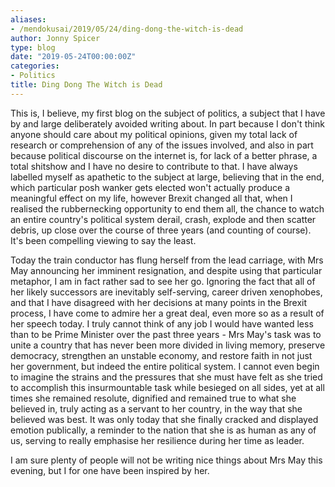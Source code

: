 ```yaml
---
aliases:
- /mendokusai/2019/05/24/ding-dong-the-witch-is-dead
author: Jonny Spicer
type: blog
date: "2019-05-24T00:00:00Z"
categories:
- Politics
title: Ding Dong The Witch is Dead
---
```

This is, I believe, my first blog on the subject of politics, a subject that I have by and large deliberately avoided writing about. In part because I don't think anyone
should care about my political opinions, given my total lack of research or comprehension of any of the issues involved, and also in part because political discourse on
the internet is, for lack of a better phrase, a total shitshow and I have no desire to contribute to that. I have always labelled myself as apathetic to the subject at
large, believing that in the end, which particular posh wanker gets elected won't actually produce a meaningful effect on my life, however Brexit changed all that, when
I realised the rubbernecking opportunity to end them all, the chance to watch an entire country's political system derail, crash, explode and then scatter debris, up close
over the course of three years (and counting of course). It's been compelling viewing to say the least.

Today the train conductor has flung herself from the lead carriage, with Mrs May announcing her imminent resignation, and despite using that particular metaphor, I am in
fact rather sad to see her go. Ignoring the fact that all of her likely successors are inevitably self-serving, career driven xenophobes, and that I have disagreed with
her decisions at many points in the Brexit process, I have come to admire her a great deal, even more so as a result of her speech today. I truly cannot think of any job
I would have wanted less than to be Prime Minister over the past three years - Mrs May's task was to unite a country that has never been more divided in living memory,
preserve democracy, strengthen an unstable economy, and restore faith in not just her government, but indeed the entire political system. I cannot even begin to imagine
the strains and the pressures that she must have felt as she tried to accomplish this insurmountable task while besieged on all sides, yet at all times she remained
resolute, dignified and remained true to what she believed in, truly acting as a servant to her country, in the way that she believed was best. It was only today
that she finally cracked and displayed emotion publically, a reminder to the nation that she is as human as any of us, serving to really emphasise her resilience during
her time as leader.

I am sure plenty of people will not be writing nice things about Mrs May this evening, but I for one have been inspired by her.
